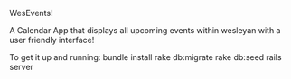 WesEvents!

A Calendar App that displays all upcoming events within wesleyan with a user friendly interface!


To get it up and running:
bundle install
rake db:migrate
rake db:seed
rails server
